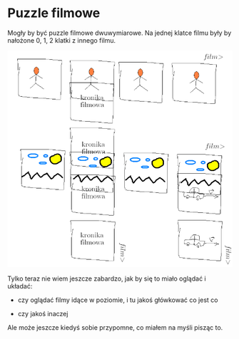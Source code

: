 # Puzzle filmowe

Mogły by być puzzle filmowe dwuwymiarowe. Na jednej klatce filmu były by nałożone 0, 1, 2 klatki z innego filmu.

![filips:puzle_filmowe.png](/.attachments/filips:puzle_filmowe.png)

Tylko teraz nie wiem jeszcze zabardzo, jak by się to miało oglądać i układać:

* czy oglądać filmy idące w poziomie, i tu jakoś główkować co jest co

* czy jakoś inaczej

Ale może jeszcze kiedyś sobie przypomne, co miałem na myśli pisząc to.




